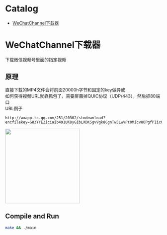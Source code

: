 Catalog
=================

   * [WeChatChannel下载器](#WeChatChannel下载器)
      
      
# WeChatChannel下载器
下载微信视频号里面的指定视频

## 原理
直接下载的MP4文件会将前面20000h字节和固定的key做异或</br>
如何获得视频URL就靠抓包了，需要屏蔽掉QUIC协议（UDP/443），然后抓80端口</br>
URL例子
```
http://wxapp.tc.qq.com/251/20302/stodownload?encfilekey=G83YYE2iciaib491UK8yGibLXDKSgvVgk8CgnTwJLwVPt0Micv8OPgfPIic08nGRQA9npw9ZFgL8mCHWehQ8CZRW3Out2PA93mmz5ZMMX3zk7xAbBnH3iaDdPRWQ0HpEnOJxibHabxmpzwa6VGzHDEDQ5Hjacaw4S0c3icPae&bizid=1023&dotrans=934&hy=SZ&idx=1&m=219abab90465b969dbf235ffb5df6a41&token=AxricY7RBHdV3hUtSjd0bFD5NUmoTX72oZne2AHC9eltDhxEOKv4w7HqiceITynbJtLB2OrXjtpV0
```
<img height="240" src="https://github.com/KingsleyYau/WeChatChannelsDownloader/blob/master/res.png?raw=true"/>

## Compile and Run
```bash
make && ./main

```